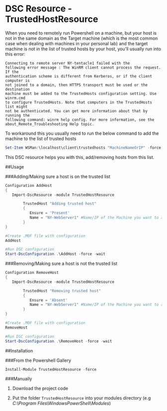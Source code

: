 # DSC Resource - TrustedHostResource

When you need to remotely run Powershell on a machine, but your host is not in the same domain as the Target machine (which is the most common case when dealing with machines in your personal lab) and the target machine is not in the list of trusted hosts by your host, you'll usually run into this error:

```
Connecting to remote server NY-tentacle1 failed with the 
following error message : The WinRM client cannot process the request. If the 
authentication scheme is different from Kerberos, or if the client computer is 
not joined to a domain, then HTTPS transport must be used or the destination 
machine must be added to the TrustedHosts configuration setting. Use winrm.cmd 
to configure TrustedHosts. Note that computers in the TrustedHosts list might 
not be authenticated. You can get more information about that by running the 
following command: winrm help config. For more information, see the 
about_Remote_Troubleshooting Help topic.
```

To workaround this you usually need to run the below command to add the machine to the list of trusted hosts
```Powershell
Set-Item WSMan:\localhost\client\trustedhosts "MachineNameOrIP" -force -Concatenate
```

This DSC resource helps you with this, add/removing hosts from this list.

##Usage

###Adding/Making sure a host is on the trusted list
```Powershell
Configuration AddHost
{
   Import-DscResource -module TrustedHostResource

        TrustedHost "Adding trusted host"
        {
           Ensure = 'Present'
           Name = "NY-WebServer1" #Name/IP of the Machine you want to add as trusted host.
        }       
}

#Create .MOF file with configuration
AddHost

#Run DSC configuration
Start-DscConfiguration .\AddHost -force -wait
```

###Removing/Making sure a host is not the trusted list
```Powershell
Configuration RemoveHost
{
   Import-DscResource -module TrustedHostResource

        TrustedHost "Removing trusted host"
        {
           Ensure = 'Absent'
           Name = "NY-WebServer1" #Name/IP of the Machine you want to remove from trusted host.
        }       
}

#Create .MOF file with configuration
RemoveHost

#Run DSC configuration
Start-DscConfiguration .\RemoveHost -force -wait
```

##Installation

###From the Powershell Gallery

```Powershell
Install-Module TrustedHostResource -force
```
###Manually
1) Download the project code

2) Put the folder `TrustedHostResource` into your modules directory (e.g *C:\Program Files\WindowsPowerShell\Modules*)
